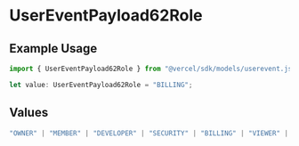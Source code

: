 # UserEventPayload62Role

## Example Usage

```typescript
import { UserEventPayload62Role } from "@vercel/sdk/models/userevent.js";

let value: UserEventPayload62Role = "BILLING";
```

## Values

```typescript
"OWNER" | "MEMBER" | "DEVELOPER" | "SECURITY" | "BILLING" | "VIEWER" | "CONTRIBUTOR"
```